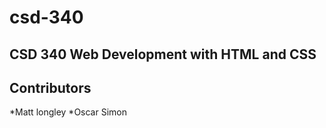 # csd-340
## CSD 340 Web Development with HTML and CSS
## Contributors
  *Matt longley
  *Oscar Simon
